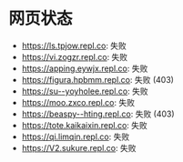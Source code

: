 # 网页状态
- https://ls.tpjow.repl.co: 失败
- https://vi.zogzr.repl.co: 失败
- https://apping.eywjx.repl.co: 失败
- https://figura.hpbmm.repl.co: 失败 (403)
- https://su--yoyholee.repl.co: 失败
- https://moo.zxco.repl.co: 失败
- https://beaspy--hting.repl.co: 失败 (403)
- https://tote.kaikaixin.repl.co: 失败
- https://qi.limqin.repl.co: 失败
- https://V2.sukure.repl.co: 失败
